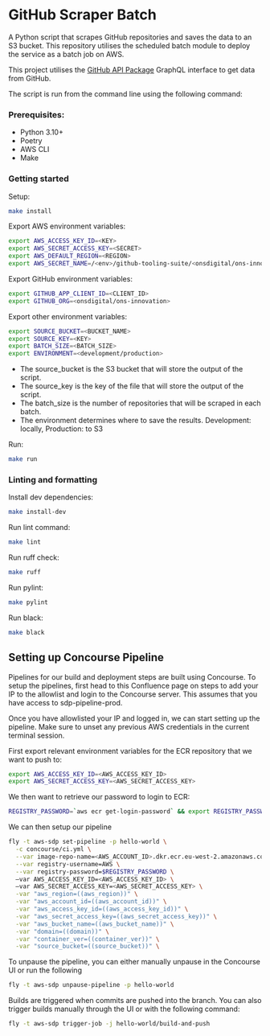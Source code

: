 # GitHub Scraper Batch

A Python script that scrapes GitHub repositories and saves the data to an S3 bucket. This repository utilises the scheduled batch module to deploy the service as a batch job on AWS. 

This project utilises the [GitHub API Package](https://github.com/ONS-Innovation/github-api-package) GraphQL interface to get data from GitHub.

The script is run from the command line using the following command:

### Prerequisites:

- Python 3.10+
- Poetry
- AWS CLI
- Make

### Getting started

Setup:
```bash
make install
```

Export AWS environment variables:
```bash
export AWS_ACCESS_KEY_ID=<KEY>
export AWS_SECRET_ACCESS_KEY=<SECRET>
export AWS_DEFAULT_REGION=<REGION>
export AWS_SECRET_NAME=/<env>/github-tooling-suite/<onsdigital/ons-innovation>
```

Export GitHub environment variables:
```bash
export GITHUB_APP_CLIENT_ID=<CLIENT_ID>
export GITHUB_ORG=<onsdigital/ons-innovation>
```

Export other environment variables:
```bash
export SOURCE_BUCKET=<BUCKET_NAME>
export SOURCE_KEY=<KEY>
export BATCH_SIZE=<BATCH_SIZE>
export ENVIRONMENT=<development/production>
```

- The source_bucket is the S3 bucket that will store the output of the script.
- The source_key is the key of the file that will store the output of the script.
- The batch_size is the number of repositories that will be scraped in each batch.
- The environment determines where to save the results. Development: locally, Production: to S3

Run:
```bash
make run
```

### Linting and formatting

Install dev dependencies:
```bash
make install-dev
```

Run lint command:
```bash
make lint
```

Run ruff check:
```bash
make ruff
```

Run pylint:
```bash
make pylint
```

Run black:
```bash
make black
```

## Setting up Concourse Pipeline

Pipelines for our build and deployment steps are built using Concourse. To setup the pipelines, first head to this Confluence page on steps to add your IP to the allowlist and login to the Concourse server. This assumes that you have access to sdp-pipeline-prod. 

Once you have allowlisted your IP and logged in, we can start setting up the pipeline. Make sure to unset any previous AWS credentials in the current terminal session.

First export relevant environment variables for the ECR repository that we want to push to:
```bash
export AWS_ACCESS_KEY_ID=<AWS_ACCESS_KEY_ID>
export AWS_SECRET_ACCESS_KEY=<AWS_SECRET_ACCESS_KEY>
```

We then want to retrieve our password to login to ECR:
```bash
REGISTRY_PASSWORD=`aws ecr get-login-password` && export REGISTRY_PASSWORD
```
We can then setup our pipeline
```bash
fly -t aws-sdp set-pipeline -p hello-world \
  -c concourse/ci.yml \
  --var image-repo-name=<AWS_ACCOUNT_ID>.dkr.ecr.eu-west-2.amazonaws.com/sdp-dev-github-scraper \
  --var registry-username=AWS \
  --var registry-password=$REGISTRY_PASSWORD \
  —var AWS_ACCESS_KEY_ID=<AWS_ACCESS_KEY_ID> \
  —var AWS_SECRET_ACCESS_KEY=<AWS_SECRET_ACCESS_KEY> \
  -var "aws_region=((aws_region))" \
  -var "aws_account_id=((aws_account_id))" \
  -var "aws_access_key_id=((aws_access_key_id))" \
  -var "aws_secret_access_key=((aws_secret_access_key))" \
  -var "aws_bucket_name=((aws_bucket_name))" \
  -var "domain=((domain))" \
  -var "container_ver=((container_ver))" \
  -var "source_bucket=((source_bucket))" \
```
To unpause the pipeline, you can either manually unpause in the Concourse UI or run the following
```bash
fly -t aws-sdp unpause-pipeline -p hello-world
```

Builds are triggered when commits are pushed into the branch. You can also trigger builds manually through the UI or with the following command:
```bash
fly -t aws-sdp trigger-job -j hello-world/build-and-push
```
